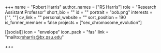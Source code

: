 +++
name = "Robert Harris"
author_names = ["RS Harris"]
role = "Research Assistant Professor"
short_bio = ""
id = ""
portrait = "bob.png"
interests = ["", ""]
cv_link = ""
personal_website = ""
sort_position = 190
is_former_member = false
projects = ["sex_chromosome_evolution"]

[[social]]
    icon = "envelope"
    icon_pack = "fas"
    link = "mailto:rsharris@bx.psu.edu"

+++


